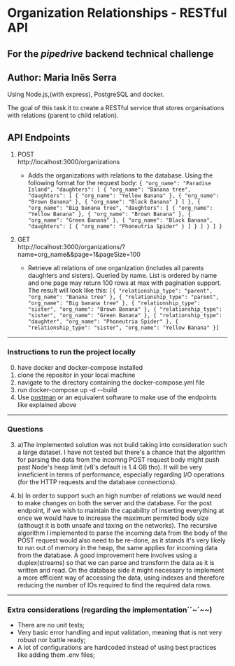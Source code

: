 # Organization Relationships - RESTful API

## For the _pipedrive_ backend technical challenge
## Author: Maria Inês Serra
Using Node.js,(with express), PostgreSQL and docker.

The goal of this task it to create a RESTful service that stores organisations with relations (parent to child relation).

## API Endpoints

1. POST  
    http://localhost:3000/organizations
     - Adds the organizations with relations to the database.
     Using the following format for the request body:
    `
    {
	"org_name": "Paradise Island",
	"daughters": [
		{
			"org_name": "Banana tree",
			"daughters": [
				{
					"org_name": "Yellow Banana"
				},
				{
					"org_name": "Brown Banana"
				},
				{
					"org_name": "Black Banana"
				}
			]
		},
		{
			"org_name": "Big banana tree",
			"daughters": [
				{
					"org_name": "Yellow Banana"
				},
				{
					"org_name": "Brown Banana"
				},
				{
					"org_name": "Green Banana"
				},
				{
					"org_name": "Black Banana",
					"daughters": [
						{
							"org_name": "Phoneutria Spider"
						}
					]
				}
			]
		}
	]
	}
    `
     

2. GET  
    http://localhost:3000/organizations/?name=org_name&&page=1&pageSize=100
    - Retrieve all relations of one organization (includes all parents daughters and sisters). Queried by name. List is ordered by name and one page may return 100 rows at max with pagination support. The result will look like this:
	`
	[{
	"relationship_type": "parent",
	"org_name": "Banana tree"
	}, {
	"relationship_type": "parent",
	"org_name": "Big banana tree"
	}, {
	"relationship_type": "sister",
	"org_name": "Brown Banana"
	}, {
	"relationship_type": "sister",
	"org_name": "Green Banana"
	}, {
	"relationship_type": "daughter",
	"org_name": "Phoneutria Spider"
	}, {
	"relationship_type": "sister",
	"org_name": "Yellow Banana"
	}]
	`

------

### Instructions to run the project locally

0. have docker and docker-compose installed
1. clone the repositor in your local machine
2. navigate to the directory containing the docker-compose.yml file
3. run docker-compose up -d --build
4. Use [postman](https://www.getpostman.com/) or an equivalent software to make use of the endpoints like explained above

------

### Questions

3. a)The implemented solution was not build taking into consideration such a large dataset. I have not tested but there's a chance that the algorithm for parsing the data from the incomng POST request body might push past Node's heap limit (v8's default is 1.4 GB tho). It will be very inneficient in terms of performance, especially regarding I/O operations (for the HTTP requests and the database connections).

3. b) In order to support such an high number of relations we would need to make changes on both the server and the database. For the post endpoint, if we wish to maintain the capability of inserting everything at once we would have to increase the maximum permited body size (althougt it is both unsafe and taxing on the networks). The recursive algorithm I implemented to parse the incoming data from the body of the POST request would also need to be re-done, as it stands it's very likely to run out of memory in the heap, the same applies for incoming data from the database. A good improvement here involves using a duplex(streams) so that we can parse and transform the data as it is written and read. On the database side it might necessary to implement a more efficient way of accessing the data, using indexes and therefore reducing the number of IOs required to find the required data rows.

------

### Extra considerations (regarding the implementation´´~´~~)

- There are no unit tests;
- Very basic error handling and input validation, meaning that is not very robust nor battle ready;
- A lot of configurations are hardcoded instead of using best practices like adding them .env files;
